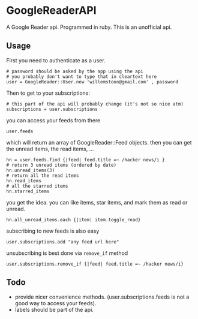 GoogleReaderAPI
===============

A Google Reader api. Programmed in ruby. This is an unofficial api.

Usage
-----

First you need to authenticate as a user.

    # password should be asked by the app using the api
    # you probably don't want to type that in cleartext here
    user = GoogleReader::User.new 'willemstoon@gmail.com' , password

Then to get to your subscriptions:
    
    # this part of the api will probably change (it's not so nice atm)
    subscriptions = user.subscriptions

you can access your feeds from there

    user.feeds

which will return an array of GoogleReader::Feed objects.
then you can get the unread items, the read items, ...

    hn = user.feeds.find {|feed| feed.title =~ /hacker news/i }
    # return 3 unread items (ordered by date)
    hn.unread_items(3)
    # return all the read items
    hn.read_items
    # all the starred items
    hn.starred_items
    
you get the idea.
you can like items, star items, and mark them as read or unread.

    hn.all_unread_items.each {|item| item.toggle_read}
    
subscribing to new feeds is also easy

    user.subscriptions.add "any feed url here"

unsubscribing is best done via `remove_if` method

    user.subscriptions.remove_if {|feed| feed.title =~ /hacker news/i}
    
Todo
----

 * provide nicer convenience methods. (user.subscriptions.feeds is not a good way to access your feeds).
 * labels should be part of the api.